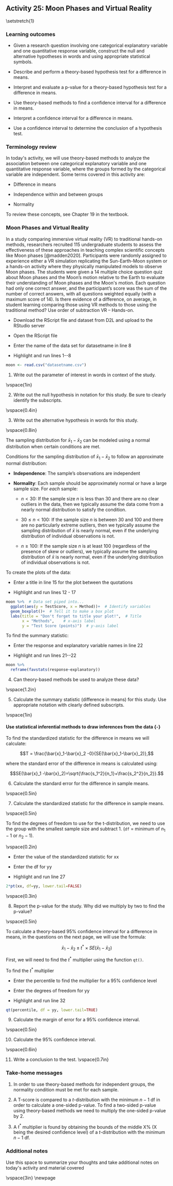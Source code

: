 ## Activity 25: Moon Phases and Virtual Reality

\setstretch{1}

### Learning outcomes

* Given a research question involving one categorical explanatory variable and one quantitative response variable, construct the null and alternative hypotheses
  in words and using appropriate statistical symbols.

* Describe and perform a theory-based hypothesis test for a difference in means.

* Interpret and evaluate a p-value for a theory-based hypothesis test for a difference in means.

* Use theory-based methods to find a confidence interval for a difference in means.

* Interpret a confidence interval for a difference in means.

* Use a confidence interval to determine the conclusion of a hypothesis test.

### Terminology review

In today's activity, we will use theory-based methods to analyze the association between one categorical explanatory variable and one quantitative response variable, where the groups formed by the categorical variable are independent. Some terms covered in this activity are:

* Difference in means

* Independence within and between groups

* Normality

To review these concepts, see Chapter 19 in the textbook.


### Moon Phases and Virtual Reality 

In a study comparing immersive virtual reality (VR) to traditional hands-on methods, researchers recruited 115 undergraduate students to assess the effectiveness of these approaches in teaching complex scientific concepts like Moon phases [@madden2020]. Participants were randomly assigned to experience either a VR simulation replicating the Sun-Earth-Moon system or a hands-on activity where they physically manipulated models to observe Moon phases. The students were given a 14 multiple choice question quiz about Moon phases and the Moon’s motion relative to the Earth to evaluate their understanding of Moon phases and the Moon's motion. Each question had only one correct answer, and the participant’s score was the sum of the number of correct answers, with all questions weighted equally (with a maximum score of 14).  Is there evidence of a difference, on average, in student learning comparing those using VR methods to those using the traditional method? Use order of subtraction VR – Hands-on. 

* Download the RScript file and dataset from D2L and upload to the RStudio server

* Open the RScript file

* Enter the name of the data set for datasetname in line 8

* Highlight and run lines 1--8


``` r
moon <- read.csv("datasetname.csv")
```


1. Write out the parameter of interest in words in context of the study.

\vspace{1in}

2.  Write out the null hypothesis in notation for this study.  Be sure to clearly identify the subscripts.

\vspace{0.4in}

3. Write out the alternative hypothesis in words for this study.

\vspace{0.8in}

The sampling distribution for $\bar{x}_1-\bar{x}_2$ can be modeled using a normal distribution when certain conditions are met.

Conditions for the sampling distribution of $\bar{x}_1-\bar{x}_2$ to follow an approximate normal distribution:

* **Independence**: The sample’s observations are independent

* **Normality**: Each sample should be approximately normal or have a large sample size. For *each* sample:

    - $n < 30$: If the sample size $n$ is less than 30 and there are no clear outliers in the data, then we typically assume the data come from a nearly normal distribution to satisfy the condition.

    - $30 \le n < 100$: If the sample size $n$ is between 30 and 100 and there are no particularly extreme outliers, then we typically assume the sampling distribution of $\bar{x}$ is nearly normal, even if the underlying distribution of individual observations is not.
    
     - $n \geq 100$: If the sample size $n$ is at least 100 (regardless of the presence of skew or outliers), we typically assume the sampling distribution of $\bar{x}$ is nearly normal, even if the underlying distribution of individual observations is not.

To create the plots of the data:

* Enter a title in line 15 for the plot between the quotations

* Highlight and run lines 12 - 17


``` r
moon %>%  # Data set piped into...
  ggplot(aes(y = TestScore, x = Method))+  # Identify variables
  geom_boxplot()+  # Tell it to make a box plot
  labs(title = "Don't forget to title your plot!",  # Title
       x = "Methods",    # x-axis label
       y = "Test Score (points)")  # y-axis label
```

To find the summary statistic:

* Enter the response and explanatory variable names in line 22

* Highlight and run lines 21--22


``` r
moon %>%
  reframe(favstats(response~explanatory))
```

4.  Can theory-based methods be used to analyze these data?

\vspace{1.2in}

5. Calculate the summary statistic (difference in means) for this study.  Use appropriate notation with clearly defined subscripts.

\vspace{1in}

#### Use statistical inferential methods to draw inferences from the data {-}

To find the standardized statistic for the difference in means we will calculate:

$$T = \frac{\bar{x}_1-\bar{x}_2 -0}{SE(\bar{x}_1-\bar{x}_2)},$$

where the standard error of the difference in means is calculated using:

$$SE(\bar{x}_1 -\bar{x}_2)=\sqrt{\frac{s_1^2}{n_1}+\frac{s_2^2}{n_2}}.$$

6.  Calculate the standard error for the difference in sample means.

\vspace{0.5in}

7.  Calculate the standardized statistic for the difference in sample means.

\vspace{0.5in}

To find the degrees of freedom to use for the t-distribution, we need to use the group with the smallest sample size and subtract 1.  (`df` = minimum of $n_1 - 1$ or  $n_2 - 1$).  

\vspace{0.2in}

* Enter the value of the standardized statistic for xx

* Enter the df for yy

* Highlight and run line 27


``` r
2*pt(xx, df=yy, lower.tail=FALSE)
```
\vspace{0.3in}

8. Report the p-value for the study.  Why did we multiply by two to find the p-value?

\vspace{0.5in}

To calculate a theory-based 95\% confidence interval for a difference in means, in the questions on the next page, we will use the formula:

$$\bar{x}_1- \bar{x}_2\pm t^* \times SE(\bar{x}_1- \bar{x}_2)$$

First, we will need to find the $t^*$ multiplier using the function `qt()`.  

To find the $t^*$ multiplier

* Enter the percentile to find the multiplier for a 95\% confidence level

* Enter the degrees of freedom for yy

* Highlight and run line 32


``` r
qt(percentile, df = yy, lower.tail=TRUE)
```
9.  Calculate the margin of error for a 95\% confidence interval.

\vspace{0.5in}

10. Calculate the 95\% confidence interval.

\vspace{0.6in}

11. Write a conclusion to the test.
\vspace{0.7in}

### Take-home messages

1.  In order to use theory-based methods for independent groups, the normality condition must be met for each sample.  

2.  A T-score is compared to a $t$-distribution with the minimum $n - 1$ df in order to calculate a one-sided p-value. To find a two-sided p-value using theory-based methods we need to multiply the one-sided p-value by 2.  

3.  A $t^*$ multiplier is found by obtaining the bounds of the middle X% (X being the desired confidence level) of a $t$-distribution with the minimum $n - 1$ df.


### Additional notes

Use this space to summarize your thoughts and take additional notes on today's activity and material covered

\vspace{3in}
\newpage



